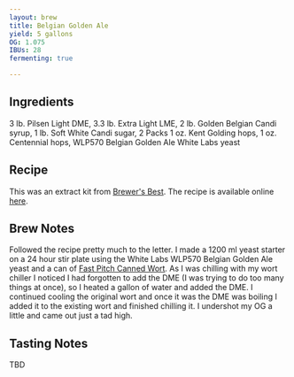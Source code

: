 ```yaml
---
layout: brew
title: Belgian Golden Ale
yield: 5 gallons
OG: 1.075
IBUs: 28
fermenting: true

---
```


## Ingredients
3 lb. Pilsen Light DME, 3.3 lb. Extra Light LME, 2 lb. Golden Belgian Candi syrup, 1 lb. Soft White Candi sugar, 2 Packs 1 oz. Kent Golding hops, 1 oz. Centennial hops, WLP570 Belgian Golden Ale White Labs yeast

## Recipe
This was an extract kit from [Brewer's Best](http://www.brewersbestkits.com).  The recipe is available online [here](http://www.brewersbestkits.com/assets/1020_belgiangoldenale_recipe.pdf).

## Brew Notes
Followed the recipe pretty much to the letter. I made a 1200 ml yeast starter on a 24 hour stir plate using the White Labs WLP570 Belgian Golden Ale yeast and a can of [Fast Pitch Canned Wort](https://www.northernbrewer.com/products/fast-pitch-canned-wort-4-pack). As I was chilling with my wort chiller I noticed I had forgotten to add the DME (I was trying to do too many things at once), so I heated a gallon of water and added the DME. I continued cooling the original wort and once it was the DME was boiling I added it to the existing wort and finished chilling it. I undershot my OG a little and came out just a tad high.

## Tasting Notes
TBD

